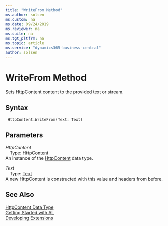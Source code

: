 ```yaml
---
title: "WriteFrom Method"
ms.author: solsen
ms.custom: na
ms.date: 09/24/2019
ms.reviewer: na
ms.suite: na
ms.tgt_pltfrm: na
ms.topic: article
ms.service: "dynamics365-business-central"
author: solsen
---
```

[//]: # (START>DO_NOT_EDIT)
[//]: # (IMPORTANT:Do not edit any of the content between here and the END>DO_NOT_EDIT.)
[//]: # (Any modifications should be made in the .xml files in the ModernDev repo.)
# WriteFrom Method
Sets HttpContent content to the provided text or stream.


## Syntax
```
 HttpContent.WriteFrom(Text: Text)
```
## Parameters
*HttpContent*  
&emsp;Type: [HttpContent](httpcontent-data-type.md)  
An instance of the [HttpContent](httpcontent-data-type.md) data type.  

*Text*  
&emsp;Type: [Text](../text/text-data-type.md)  
A new HttpContent is constructed with this value and headers from before.  



[//]: # (IMPORTANT: END>DO_NOT_EDIT)
## See Also
[HttpContent Data Type](httpcontent-data-type.md)  
[Getting Started with AL](../../devenv-get-started.md)  
[Developing Extensions](../../devenv-dev-overview.md)